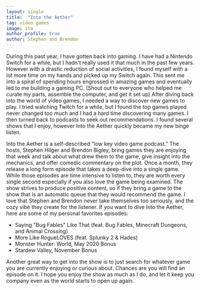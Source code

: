 ```yaml
---
layout: single
title:  "Into the Aether"
tag: video games
image: ita
author_profile: true
author: Stephen and Brendon
---
```


During this past year, I have gotten back into gaming. I have had a Nintendo Switch for a while, but I hadn't really used it that much in the past few years. However with a drastic reduction of social activities, I found myself with a lot more time on my hands and picked up my Switch again. This sent me into a spiral of spending hours engrossed in amazing games and eventually led to me building a gaming PC. (Shout out to everyone who helped me curate my parts, assemble the computer, and get it set up) After diving back into the world of video games, I needed a way to discover new games to play. I tried watching Twitch for a while, but I found the top games played never changed too much and I had a hard time discovering many games. I then turned back to podcasts to seek out recommendations. I found several shows that I enjoy, however Into the Aether quickly became my new binge listen.

Into the Aether is a self-described "low key video game podcast." The hosts, Stephen Hilger and Brendon Bigley, bring games they are enjoying that week and talk about what drew them to the game, give insight into the mechanics, and offer comedic commentary on the plot. Once a month, they release a long form episode that takes a deep-dive into a single game. While those episodes are time intensive to listen to, they are worth every single second especially if you also love the game being examined. The show strives to produce positive content, so if they bring a game to the show that is an automatic queue that they would recommend the game. I love that Stephen and Brendon never take themselves too seriously, and the cozy vibe they create for the listener. If you want to dive Into the Aether, here are some of my personal favorites episodes:

- Saying "Bug Fables" Like That (feat. Bug Fables, Minecraft Dungeons, and Animal Crossing)
- More Like RogueLOVES (feat. Splunky 2 & Hades)
- Monster Hunter: World, May 2020 Bonus
- Stardew Valley, November Bonus

Another great way to get into the show is to just search for whatever game you are currently enjoying or curious about. Chances are you will find an episode on it. I hope you enjoy the show as much as I do, and let it keep you company even as the world starts to open up again.